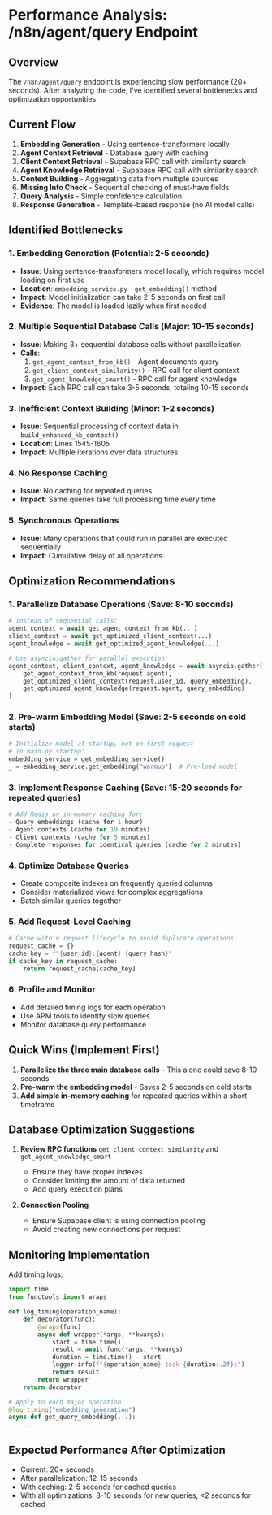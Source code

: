 # Performance Analysis: /n8n/agent/query Endpoint

## Overview
The `/n8n/agent/query` endpoint is experiencing slow performance (20+ seconds). After analyzing the code, I've identified several bottlenecks and optimization opportunities.

## Current Flow
1. **Embedding Generation** - Using sentence-transformers locally
2. **Agent Context Retrieval** - Database query with caching
3. **Client Context Retrieval** - Supabase RPC call with similarity search
4. **Agent Knowledge Retrieval** - Supabase RPC call with similarity search
5. **Context Building** - Aggregating data from multiple sources
6. **Missing Info Check** - Sequential checking of must-have fields
7. **Query Analysis** - Simple confidence calculation
8. **Response Generation** - Template-based response (no AI model calls)

## Identified Bottlenecks

### 1. **Embedding Generation (Potential: 2-5 seconds)**
- **Issue**: Using sentence-transformers model locally, which requires model loading on first use
- **Location**: `embedding_service.py` - `get_embedding()` method
- **Impact**: Model initialization can take 2-5 seconds on first call
- **Evidence**: The model is loaded lazily when first needed

### 2. **Multiple Sequential Database Calls (Major: 10-15 seconds)**
- **Issue**: Making 3+ sequential database calls without parallelization
- **Calls**:
  1. `get_agent_context_from_kb()` - Agent documents query
  2. `get_client_context_similarity()` - RPC call for client context
  3. `get_agent_knowledge_smart()` - RPC call for agent knowledge
- **Impact**: Each RPC call can take 3-5 seconds, totaling 10-15 seconds

### 3. **Inefficient Context Building (Minor: 1-2 seconds)**
- **Issue**: Sequential processing of context data in `build_enhanced_kb_context()`
- **Location**: Lines 1545-1605
- **Impact**: Multiple iterations over data structures

### 4. **No Response Caching**
- **Issue**: No caching for repeated queries
- **Impact**: Same queries take full processing time every time

### 5. **Synchronous Operations**
- **Issue**: Many operations that could run in parallel are executed sequentially
- **Impact**: Cumulative delay of all operations

## Optimization Recommendations

### 1. **Parallelize Database Operations** (Save: 8-10 seconds)
```python
# Instead of sequential calls:
agent_context = await get_agent_context_from_kb(...)
client_context = await get_optimized_client_context(...)
agent_knowledge = await get_optimized_agent_knowledge(...)

# Use asyncio.gather for parallel execution:
agent_context, client_context, agent_knowledge = await asyncio.gather(
    get_agent_context_from_kb(request.agent),
    get_optimized_client_context(request.user_id, query_embedding),
    get_optimized_agent_knowledge(request.agent, query_embedding)
)
```

### 2. **Pre-warm Embedding Model** (Save: 2-5 seconds on cold starts)
```python
# Initialize model at startup, not on first request
# In main.py startup:
embedding_service = get_embedding_service()
_ = embedding_service.get_embedding("warmup")  # Pre-load model
```

### 3. **Implement Response Caching** (Save: 15-20 seconds for repeated queries)
```python
# Add Redis or in-memory caching for:
- Query embeddings (cache for 1 hour)
- Agent contexts (cache for 10 minutes)
- Client contexts (cache for 5 minutes)
- Complete responses for identical queries (cache for 2 minutes)
```

### 4. **Optimize Database Queries**
- Create composite indexes on frequently queried columns
- Consider materialized views for complex aggregations
- Batch similar queries together

### 5. **Add Request-Level Caching**
```python
# Cache within request lifecycle to avoid duplicate operations
request_cache = {}
cache_key = f"{user_id}:{agent}:{query_hash}"
if cache_key in request_cache:
    return request_cache[cache_key]
```

### 6. **Profile and Monitor**
- Add detailed timing logs for each operation
- Use APM tools to identify slow queries
- Monitor database query performance

## Quick Wins (Implement First)

1. **Parallelize the three main database calls** - This alone could save 8-10 seconds
2. **Pre-warm the embedding model** - Saves 2-5 seconds on cold starts
3. **Add simple in-memory caching** for repeated queries within a short timeframe

## Database Optimization Suggestions

1. **Review RPC functions** `get_client_context_similarity` and `get_agent_knowledge_smart`
   - Ensure they have proper indexes
   - Consider limiting the amount of data returned
   - Add query execution plans

2. **Connection Pooling**
   - Ensure Supabase client is using connection pooling
   - Avoid creating new connections per request

## Monitoring Implementation
Add timing logs:
```python
import time
from functools import wraps

def log_timing(operation_name):
    def decorator(func):
        @wraps(func)
        async def wrapper(*args, **kwargs):
            start = time.time()
            result = await func(*args, **kwargs)
            duration = time.time() - start
            logger.info(f"{operation_name} took {duration:.2f}s")
            return result
        return wrapper
    return decorator

# Apply to each major operation
@log_timing("embedding_generation")
async def get_query_embedding(...):
    ...
```

## Expected Performance After Optimization
- Current: 20+ seconds
- After parallelization: 12-15 seconds
- With caching: 2-5 seconds for cached queries
- With all optimizations: 8-10 seconds for new queries, <2 seconds for cached
